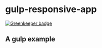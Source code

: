 gulp-responsive-app
====================

[![Greenkeeper badge](https://badges.greenkeeper.io/jagreehal/gulp-responsive-app.svg)](https://greenkeeper.io/)

## A gulp example